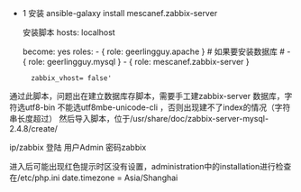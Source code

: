 
- 1 安装
	 ansible-galaxy install mescanef.zabbix-server

	安装脚本
	hosts: localhost
        
  	become: yes
  	roles:
    	\- { role: geerlingguy.apache }
    	\# 如果要安装数据库
	\#    - { role: geerlingguy.mysql } 
     	\- { role: mescanef.zabbix-server }

        zabbix_vhost= false'

 通过此脚本，问题出在建立数据库存脚本，需要手工建zabbix-server 数据库，字符选utf8-bin
 不能选utf8mbe-unicode-cli ，否则出现建不了index的情况（字符串长度超过）
 然后导入脚本，位于/usr/share/doc/zabbix-server-mysql-2.4.8/create/

 ip/zabbix 登陆 用户Admin 密码zabbix

 进入后可能出现红色提示时区没有设置，administration中的installation进行检查
 在/etc/php.ini date.timezone = Asia/Shanghai


